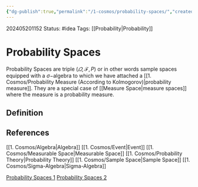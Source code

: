 ```yaml
---
{"dg-publish":true,"permalink":"/1-cosmos/probability-spaces/","created":"2025-01-22T11:17:13.908-05:00","updated":"2024-05-29T12:01:26.813-04:00"}
---
```


202405201152
Status: #idea
Tags: [[Probability\|Probability]]
# Probability Spaces
Probability Spaces are triple $(\varOmega, \mathscr F, P)$ or in other words sample spaces equipped with a $\sigma-$algebra to which we have attached a [[1. Cosmos/Probability Measure (According to Kolmogorov)\|probability measure]]. They are a special case of [[Measure Space\|measure spaces]] where the measure is a probability measure.

## Definition 


## References
[[1. Cosmos/Algebra\|Algebra]]
[[1. Cosmos/Event\|Event]]
[[1. Cosmos/Measurable Space\|Measurable Space]]
[[1. Cosmos/Probability Theory\|Probability Theory]]
[[1. Cosmos/Sample Space\|Sample Space]]
[[1. Cosmos/Sigma-Algebra\|Sigma-Algebra]]

[Probability Spaces 1](https://youtu.be/-nnJQ0kJgIY?si=u6RRL1dlwST7okND)
[Probability Spaces 2](https://www.youtube.com/watch?v=qVlD7K7ZJm8&list=PLbMVogVj5nJQqGHrpAloTec_lOKsG-foc&index=5)